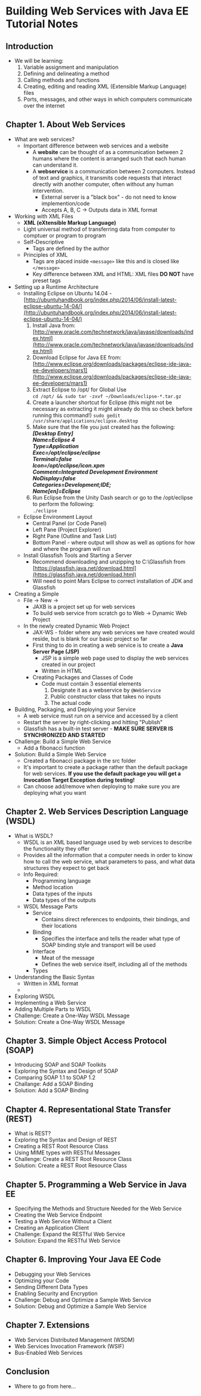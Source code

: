 # Building Web Services with Java EE Tutorial Notes

## Introduction
* We will be learning:
    1. Variable assignment and manipulation
    2. Defining and delineating a method
    3. Calling methods and functions
    4. Creating, editing and reading XML (Extensible Markup Language) files
    5. Ports, messages, and other ways in which computers communicate over the internet

## Chapter 1. About Web Services
* What are web services?
    * Important difference between web services and a website
        * A **website** can be thought of as a communication between 2 humans where the content is arranged such that each human can understand it.
        * A **webservice** is a communication between 2 computers. Instead of text and graphics, it transmits code requests that interact directly with another computer, often without any human intervention.
            * External server is a "black box" - do not need to know implemention/code
            * Accepts A, B, C -> Outputs data in XML format
* Working with XML Files
    * **XML (eXtensible Markup Language)**
    * Light universal method of transferring data from computer to comptuer or program to program
    * Self-Descriptive
        * Tags are defined by the author
    * Principles of XML
        * Tags are placed inside `<message>` like this and is closed like `</message>`
        * Key difference between XML and HTML: XML files **DO NOT** have preset tags
* Setting up a Runtime Architecture
    * Installing Eclipse on Ubuntu 14.04 - [http://ubuntuhandbook.org/index.php/2014/06/install-latest-eclipse-ubuntu-14-04/](http://ubuntuhandbook.org/index.php/2014/06/install-latest-eclipse-ubuntu-14-04/)
        1. Install Java from:  
         [http://www.oracle.com/technetwork/java/javase/downloads/index.html](http://www.oracle.com/technetwork/java/javase/downloads/index.html)
        2. Download Eclipse for Java EE from:   
         [http://www.eclipse.org/downloads/packages/eclipse-ide-java-ee-developers/mars1](http://www.eclipse.org/downloads/packages/eclipse-ide-java-ee-developers/mars1) 
        3. Extract Eclipse to /opt/ for Global Use  
         `cd /opt/ && sudo tar -zxvf ~/Downloads/eclipse-*.tar.gz`
        4. Create a launcher shortcut for Eclipse (this might not be necessary as extracting it might already do this so check before running this command!)
         `sudo gedit /usr/share/applications/eclipse.desktop`
        5. Make sure that the file you just created has the following:   
         ***[Desktop Entry]  
         Name=Eclipse 4  
         Type=Application   
         Exec=/opt/eclipse/eclipse   
         Terminal=false   
         Icon=/opt/eclipse/icon.xpm   
         Comment=Integrated Development Environment   
         NoDisplay=false   
         Categories=Development;IDE;   
         Name[en]=Eclipse***
        6. Run Eclipse from the Unity Dash search or go to the /opt/eclipse to perform the following:   
         `./eclipse`
    * Eclipse Environment Layout
        * Central Panel (or Code Panel)
        * Left Pane (Project Explorer)
        * Right Pane (Outline and Task List)
        * Bottom Panel - where output will show as well as options for how and where the program will run
    * Install Glassfish Tools and Starting a Server
        * Recommend downloading and unzipping to C:\Glassfish from [https://glassfish.java.net/download.html](https://glassfish.java.net/download.html)
        * Will need to point Mars Eclipse to correct installation of JDK and Glassfish 
* Creating a Simple 
    * File -> New ->
        * JAXB is a project set up for web services 
        * To build web service from scratch go to Web -> Dynamic Web Project
    * In the newly created Dynamic Web Project
        * JAX-WS - folder where any web services we have created would reside, but is blank for our basic project so far
        * First thing to do in creating a web service is to create a **Java Server Page (JSP)**
            * JSP is a simple web page used to display the web services created in our project
            * Written in HTML
        * Creating Packages and Classes of Code
            * Code must contain 3 essential elements
                1. Designate it as a webservice by `@WebService`
                2. Public constructor class that takes no inputs
                3. The actual code
* Building, Packaging, and Deploying your Service
    * A web service must run on a service and accessed by a client
    * Restart the server by right-clicking and hitting "Publish"
    * Glassfish has a built-in test server - **MAKE SURE SERVER IS SYNCHRONIZED AND STARTED**
* Challenge: Build a Simple Web Service
    * Add a fibonacci function
* Solution: Build a Simple Web Service
    * Created a fibonacci package in the src folder
    * It's important to create a package rather than the default package for web services. **If you use the default package you will get a Invocation Target Exception during testing!**
    * Can choose add/remove when deploying to make sure you are deploying what you want

## Chapter 2. Web Services Description Language (WSDL)
* What is WSDL?
    * WSDL is an XML based language used by web services to describe the functionality they offer
    * Provides all the information that a computer needs in order to kinow how to call the web service, what parameters to pass, and what data structures they expect to get back
    * Info Required:
        * Programming language
        * Method location
        * Data types of the inputs
        * Data types of the outputs
    * WSDL Message Parts
        * Service
            * Contains direct references to endpoints, their bindings, and their locations
        * Binding
            * Specifies the interface and tells the reader what type of SOAP binding style and transport will be used
        * Interface 
            * Meat of the message
            * Defines the web service itself, including all of the methods
        * Types
* Understanding the Basic Syntax
    * Written in XML format
    * 
* Exploring WSDL
* Implementing a Web Service
* Adding Multiple Parts to WSDL
* Challenge: Create a One-Way WSDL Message
* Solution: Create a One-Way WSDL Message

## Chapter 3. Simple Object Access Protocol (SOAP)
* Introducing SOAP and SOAP Toolkits
* Exploring the Syntax and Design of SOAP
* Comparing SOAP 1.1 to SOAP 1.2
* Challange: Add a SOAP Binding
* Solution: Add a SOAP Binding

## Chapter 4. Representational State Transfer (REST)
* What is REST?
* Exploring the Syntax and Design of REST
* Creating a REST Root Resource Class
* Using MIME types with RESTful Messages
* Challenge: Create a REST Root Resource Class
* Solution: Create a REST Root Resource Class

## Chapter 5. Programming a Web Service in Java EE
* Specifying the Methods and Structure Needed for the Web Service
* Creating the Web Service Endpoint
* Testing a Web Service Without a Client
* Creating an Application Client
* Challenge: Expand the RESTful Web Service
* Solution: Expand the RESTful Web Service

## Chapter 6. Improving Your Java EE Code
* Debugging your Web Services
* Optimizing your Code
* Sending Different Data Types
* Enabling Security and Encryption
* Challenge: Debug and Optimize a Sample Web Service
* Solution: Debug and Optimize a Sample Web Service

## Chapter 7. Extensions
* Web Services Distributed Management (WSDM)
* Web Services Invocation Framework (WSIF)
* Bus-Enabled Web Services

## Conclusion
* Where to go from here...
